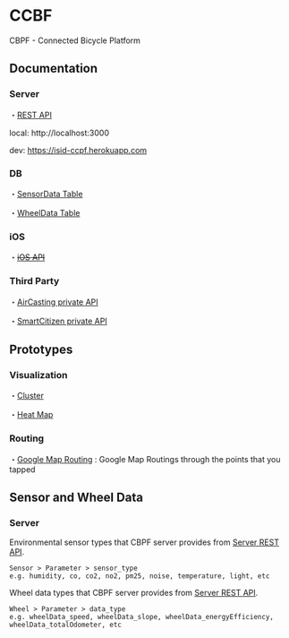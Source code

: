 # CCBF

CBPF - Connected Bicycle Platform



## Documentation


<a name="sensor_type"> </a><a name="wheel_data_type"> </a>
### Server

・[REST API](http://inolabsf.github.io/CBPF/document/CCPF/server/API/)

local: http://localhost:3000

dev: https://isid-ccpf.herokuapp.com


### DB

・[SensorData Table](http://inolabsf.github.io/CBPF/document/CCPF/server/DB/SensorData.html)

・[WheelData Table](http://inolabsf.github.io/CBPF/document/CCPF/server/DB/WheelData.html)


### iOS

・~~[iOS API](http://inolabsf.github.io/CBPF/document/AirCasting/iOS/API/)~~


### Third Party

・[AirCasting private API](http://inolabsf.github.io/CBPF/document/AirCasting/server/API/)

・[SmartCitizen private API](http://inolabsf.github.io/CBPF/document/SmartCitizen/server/API/)



## Prototypes


### Visualization

・[Cluster](https://drive.google.com/file/d/0B1jHhm7QuTPRMTF0ZFVZUXhnTFU/view?usp=sharing)

・[Heat Map](https://drive.google.com/file/d/0B1jHhm7QuTPRTC1TdXZBLUROaG8/view?usp=sharing)


### Routing

・[Google Map Routing](https://drive.google.com/file/d/0B1jHhm7QuTPRUmxkUlVTZHc2dGc/view?usp=sharing) : Google Map Routings through the points that you tapped



## Sensor and Wheel Data


### Server

Environmental sensor types that CBPF server provides from [Server REST API](#sensor_type).
```
Sensor > Parameter > sensor_type
e.g. humidity, co, co2, no2, pm25, noise, temperature, light, etc
```

Wheel data types that  CBPF server provides from [Server REST API](#wheel_data_type).
```
Wheel > Parameter > data_type
e.g. wheelData_speed, wheelData_slope, wheelData_energyEfficiency, wheelData_totalOdometer, etc
```

